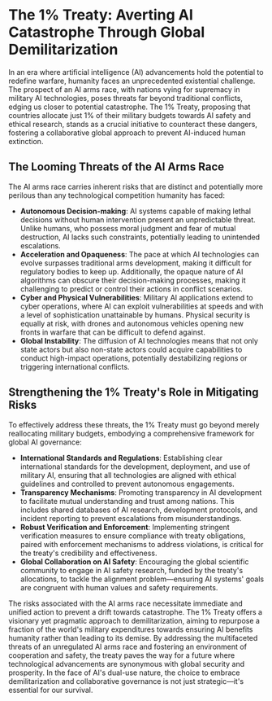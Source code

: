 # The 1% Treaty: Averting AI Catastrophe Through Global Demilitarization

In an era where artificial intelligence (AI) advancements hold the potential to redefine warfare, humanity faces an unprecedented existential challenge. The prospect of an AI arms race, with nations vying for supremacy in military AI technologies, poses threats far beyond traditional conflicts, edging us closer to potential catastrophe. The 1% Treaty, proposing that countries allocate just 1% of their military budgets towards AI safety and ethical research, stands as a crucial initiative to counteract these dangers, fostering a collaborative global approach to prevent AI-induced human extinction.

## The Looming Threats of the AI Arms Race

The AI arms race carries inherent risks that are distinct and potentially more perilous than any technological competition humanity has faced:

- **Autonomous Decision-making**: AI systems capable of making lethal decisions without human intervention present an unpredictable threat. Unlike humans, who possess moral judgment and fear of mutual destruction, AI lacks such constraints, potentially leading to unintended escalations.
- **Acceleration and Opaqueness**: The pace at which AI technologies can evolve surpasses traditional arms development, making it difficult for regulatory bodies to keep up. Additionally, the opaque nature of AI algorithms can obscure their decision-making processes, making it challenging to predict or control their actions in conflict scenarios.
- **Cyber and Physical Vulnerabilities**: Military AI applications extend to cyber operations, where AI can exploit vulnerabilities at speeds and with a level of sophistication unattainable by humans. Physical security is equally at risk, with drones and autonomous vehicles opening new fronts in warfare that can be difficult to defend against.
- **Global Instability**: The diffusion of AI technologies means that not only state actors but also non-state actors could acquire capabilities to conduct high-impact operations, potentially destabilizing regions or triggering international conflicts.

## Strengthening the 1% Treaty's Role in Mitigating Risks

To effectively address these threats, the 1% Treaty must go beyond merely reallocating military budgets, embodying a comprehensive framework for global AI governance:

- **International Standards and Regulations**: Establishing clear international standards for the development, deployment, and use of military AI, ensuring that all technologies are aligned with ethical guidelines and controlled to prevent autonomous engagements.
- **Transparency Mechanisms**: Promoting transparency in AI development to facilitate mutual understanding and trust among nations. This includes shared databases of AI research, development protocols, and incident reporting to prevent escalations from misunderstandings.
- **Robust Verification and Enforcement**: Implementing stringent verification measures to ensure compliance with treaty obligations, paired with enforcement mechanisms to address violations, is critical for the treaty's credibility and effectiveness.
- **Global Collaboration on AI Safety**: Encouraging the global scientific community to engage in AI safety research, funded by the treaty's allocations, to tackle the alignment problem—ensuring AI systems' goals are congruent with human values and safety requirements.

The risks associated with the AI arms race necessitate immediate and unified action to prevent a drift towards catastrophe. The 1% Treaty offers a visionary yet pragmatic approach to demilitarization, aiming to repurpose a fraction of the world's military expenditures towards ensuring AI benefits humanity rather than leading to its demise. By addressing the multifaceted threats of an unregulated AI arms race and fostering an environment of cooperation and safety, the treaty paves the way for a future where technological advancements are synonymous with global security and prosperity. In the face of AI's dual-use nature, the choice to embrace demilitarization and collaborative governance is not just strategic—it's essential for our survival.
